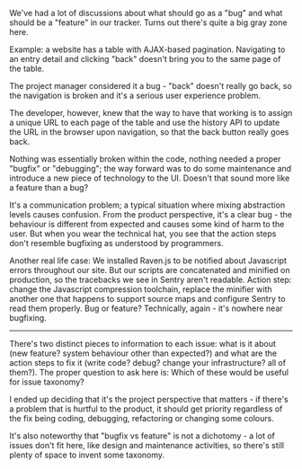 <!--
.. title: Bug vs feature
.. slug: bug-vs-feature
.. date: 2014-01-29 12:02:38 UTC
.. tags:
.. category: dev
.. link:
.. description:
.. type: text
-->

We've had a lot of discussions about what should go as a "bug" and what should be a "feature" in our tracker. Turns out there's quite a big gray zone here.

<!--more-->

Example: a website has a table with AJAX-based pagination. Navigating to an entry detail and clicking "back" doesn't bring you to the same page of the table.

The project manager considered it a bug - "back" doesn't really go back, so the navigation is broken and it's a serious user experience problem.

The developer, however, knew that the way to have that working is to assign a unique URL to each page of the table and use the history API to update the URL in the browser upon navigation, so that the back button really goes back.

Nothing was essentially broken within the code, nothing needed a proper "bugfix" or "debugging"; the way forward was to do some maintenance and introduce a new piece of technology to the UI. Doesn't that sound more like a feature than a bug?

It's a communication problem; a typical situation where mixing abstraction levels causes confusion. From the product perspective, it's a clear bug - the behaviour is different from expected and causes some kind of harm to the user. But when you wear the technical hat, you see that the action steps don't resemble bugfixing as understood by programmers.

Another real life case: We installed Raven.js to be notified about Javascript errors throughout our site. But our scripts are concatenated and minified on production, so the tracebacks we see in Sentry aren't readable. Action step: change the Javascript compression toolchain, replace the minifier with another one that happens to support source maps and configure Sentry to read them properly. Bug or feature? Technically, again - it's nowhere near bugfixing.

---

There's two distinct pieces to information to each issue: what is it about (new feature? system behaviour other than expected?) and what are the action steps to fix it (write code? debug? change your infrastructure? all of them?). The proper question to ask here is: Which of these would be useful for issue taxonomy?

I ended up deciding that it's the project perspective that matters - if there's a problem that is hurtful to the product, it should get priority regardless of the fix being coding, debugging, refactoring or changing some colours.

It's also noteworthy that "bugfix vs feature" is not a dichotomy - a lot of issues don't fit here, like design and maintenance activities, so there's still plenty of space to invent some taxonomy.
